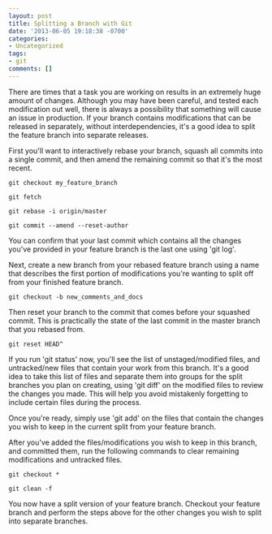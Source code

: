```yaml
---
layout: post
title: Splitting a Branch with Git
date: '2013-06-05 19:18:38 -0700'
categories:
- Uncategorized
tags:
- git
comments: []
---
```

There are times that a task you are working on results in an extremely huge amount of changes. Although you may have been careful, and tested each modification out well, there is always a possibility that something will cause an issue in production. If your branch contains modifications that can be released in separately, without interdependencies, it's a good idea to split the feature branch into separate releases.

First you'll want to interactively rebase your branch, squash all commits into a single commit, and then amend the remaining commit so that it's the most recent.

``` shell
git checkout my_feature_branch

git fetch

git rebase -i origin/master

git commit --amend --reset-author
```

You can confirm that your last commit which contains all the changes you've provided in your feature branch is the last one using 'git log'.

Next, create a new branch from your rebased feature branch using a name that describes the first portion of modifications you're wanting to split off from your finished feature branch.

``` shell
git checkout -b new_comments_and_docs
```

Then reset your branch to the commit that comes before your squashed commit. This is practically the state of the last commit in the master branch that you rebased from.

``` shell
git reset HEAD^
```

If you run 'git status' now, you'll see the list of unstaged/modified files, and untracked/new files that contain your work from this branch. It's a good idea to take this list of files and separate them into groups for the split branches you plan on creating, using 'git diff' on the modified files to review the changes you made. This will help you avoid mistakenly forgetting to include certain files during the process.

Once you're ready, simply use 'git add' on the files that contain the changes you wish to keep in the current split from your feature branch.

After you've added the files/modifications you wish to keep in this branch, and committed them, run the following commands to clear remaining modifications and untracked files.

``` shell
git checkout *

git clean -f
```

You now have a split version of your feature branch. Checkout your feature branch and perform the steps above for the other changes you wish to split into separate branches.

